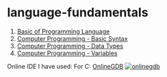 # language-fundamentals

1. [Basic of Programming Language](https://github.com/masrufjaman/language-fundamentals/blob/main/Basic%20of%20Programming%20Language.ipynb)
2. [Computer Programming - Basic Syntax](https://github.com/masrufjaman/language-fundamentals/blob/main/Computer%20Programming%20-%20Basic%20Syntax.ipynb)
3. [Computer Programming - Data Types](https://github.com/masrufjaman/language-fundamentals/blob/main/Computer%20Programming%20-%20Data%20Types.ipynb)
4. [Computer Programming - Variables](https://github.com/masrufjaman/language-fundamentals/blob/main/Computer%20Programming%20-%20Variables.ipynb)

Online IDE I have used:
For C:
[OnlineGDB](https://www.onlinegdb.com/online_c_compiler)
<a href="https://www.onlinegdb.com/online_c_compiler" rel="some text"><img src="https://www.onlinegdb.com/" alt="onlinegdb" /></a>